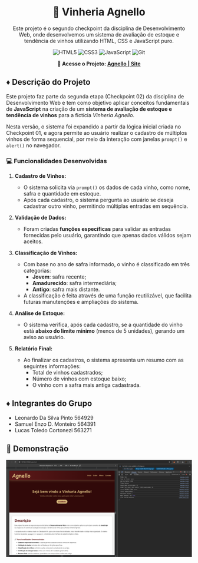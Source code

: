<h1 align="center">🍇 Vinheria Agnello </h1>
<p align="center">Este projeto é o segundo checkpoint da disciplina de Desenvolvimento Web, onde desenvolvemos um sistema de avaliação de estoque e tendência de vinhos utilizando HTML, CSS e JavaScript puro.</p>


<div align="center">

![HTML5](https://img.shields.io/badge/HTML5-E34F26?style=flat&logo=html5&logoColor=white)
![CSS3](https://img.shields.io/badge/CSS3-1572B6?style=flat&logo=css3&logoColor=white)
![JavaScript](https://img.shields.io/badge/JavaScript-F7DF1E?style=flat&logo=javascript&logoColor=black)
![Git](https://img.shields.io/badge/Git-F05032?style=flat&logo=git&logoColor=white)
</div>


<div align="center"><strong>

🔗 Acesse o Projeto: [Agnello | Site](https://cps-fiap-2025.github.io/cp2-WebDev/)
</strong></div>


## ♦ Descrição do Projeto

Este projeto faz parte da segunda etapa (Checkpoint 02) da disciplina de Desenvolvimento Web e tem como objetivo aplicar conceitos fundamentais de **JavaScript** na criação de um **sistema de avaliação de estoque e tendência de vinhos** para a fictícia *Vinheria Agnello*.

Nesta versão, o sistema foi expandido a partir da lógica inicial criada no Checkpoint 01, e agora permite ao usuário realizar o cadastro de múltiplos vinhos de forma sequencial, por meio da interação com janelas `prompt()` e `alert()` no navegador.

### 💻 Funcionalidades Desenvolvidas

1. **Cadastro de Vinhos:**
   - O sistema solicita via `prompt()` os dados de cada vinho, como nome, safra e quantidade em estoque.
   - Após cada cadastro, o sistema pergunta ao usuário se deseja cadastrar outro vinho, permitindo múltiplas entradas em sequência.

2. **Validação de Dados:**
   - Foram criadas **funções específicas** para validar as entradas fornecidas pelo usuário, garantindo que apenas dados válidos sejam aceitos.

3. **Classificação de Vinhos:**
   - Com base no ano de safra informado, o vinho é classificado em três categorias:
     - **Jovem**: safra recente;
     - **Amadurecido**: safra intermediária;
     - **Antigo**: safra mais distante.
   - A classificação é feita através de uma função reutilizável, que facilita futuras manutenções e ampliações do sistema.

4. **Análise de Estoque:**
   - O sistema verifica, após cada cadastro, se a quantidade do vinho está **abaixo do limite mínimo** (menos de 5 unidades), gerando um aviso ao usuário.

5. **Relatório Final:**
   - Ao finalizar os cadastros, o sistema apresenta um resumo com as seguintes informações:
     - Total de vinhos cadastrados;
     - Número de vinhos com estoque baixo;
     - O vinho com a safra mais antiga cadastrada.


## ♦ Integrantes do Grupo

- Leonardo Da Silva Pinto 564929
- Samuel Enzo D. Monteiro 564391
- Lucas Toledo Cortonezi 563271


## 🎇 Demonstração

![Demonstração do sistema](./src/assets/img/img-demo.png)